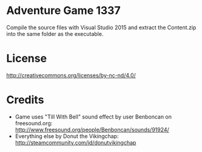 # Adventure Game 1337
Compile the source files with Visual Studio 2015 and extract the Content.zip into the same folder as the executable.
# License
http://creativecommons.org/licenses/by-nc-nd/4.0/
# Credits
- Game uses "Till With Bell" sound effect by user Benboncan on freesound.org: http://www.freesound.org/people/Benboncan/sounds/91924/
- Everything else by Donut the Vikingchap: http://steamcommunity.com/id/donutvikingchap
